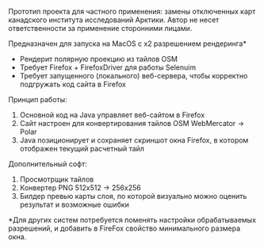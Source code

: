 Прототип проекта для частного применения: замены отключенных карт канадского института исследований Арктики.
Автор не несет ответственности за применение сторонними лицами.

Предназначен для запуска на MacOS с х2 разрешением рендеринга* 
- Рендерит полярную проекцию из тайлов OSM
- Требует Firefox + FirefoxDriver для работы Selenuim
- Требует запущенного (локального) веб-сервера, чтобы корректно подгружать код сайта в Firefox

Принцип работы:
1. Основной код на Java управляет веб-сайтом в Firefox
2. Сайт настроен для конвертирования тайлов OSM WebMercator -> Polar
3. Java позиционирует и сохраняет скриншот окна Firefox, в котором отображен текущий расчетный тайл

Дополнительный софт:
1. Просмотрщик тайлов
2. Конвертер PNG 512x512 -> 256x256
3. Билдер превью карты слоя, по которой визуально можно оценить результат и возможные ошибки

*Для других систем потребуется поменять настройки обрабатываемых разрешений, и добавить в FireFox свойство минимального размера окна.

